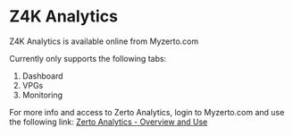 # Z4K Analytics

Z4K Analytics is available online from Myzerto.com

Currently only supports the following tabs:

1. Dashboard
2. VPGs
3. Monitoring

For more info and access to Zerto Analytics, login to Myzerto.com and use the following link:
[Zerto Analytics - Overview and Use](https://help.zerto.com/bundle/Zerto.Analytics.HTML/page/Content/Zerto_Analytics/Zerto_Analytics_-_Overview_and_Use.htm)
